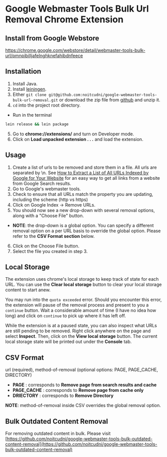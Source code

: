 # Google Webmaster Tools Bulk Url Removal Chrome Extension
## Install from Google Webstore
https://chrome.google.com/webstore/detail/webmaster-tools-bulk-url/pmnpibilljafelnghknefahibdnfeece

## Installation
1. Install Java.
2. Install [leiningen](http://leiningen.org).
3. Either `git clone git@github.com:noitcudni/google-webmaster-tools-bulk-url-removal.git` or download the zip file from [github](https://github.com/noitcudni/google-webmaster-tools-bulk-url-removal/archive/master.zip) and unzip it.
4. `cd` into the project root directory.
  * Run in the terminal
  ```bash
  lein release && lein package
  ```
5. Go to **chrome://extensions/** and turn on Developer mode.
6. Click on **Load unpacked extension . . .** and load the extension.

## Usage
1. Create a list of urls to be removed and store them in a file. All urls are separated by \n. See [How to Extract a List of All URLs Indexed by Google for Your Website](https://cognitiveseo.com/blog/5714/69-amazing-seo-bookmarklets-to-supercharge-your-internet-marketing/#1-2) for an easy way to get all links from a website from Google Search results.
2. Go to Google's webmaster tools.
3. Check to ensure that all URLs match the property you are updating, including the scheme (http vs https)
4. Click on Google Index -> Remove URLs.
5. You should now see a new drop-down with several removal options, along with a "Choose File" button.
  * **NOTE**: the drop-down is a global option. You can specify a different removal option on a per URL basis to override the global option. Please refer to the **CSV Format section** below.
6. Click on the Choose File button.
7. Select the file you created in step 3.

## Local Storage
The extension uses chrome's local storage to keep track of state for each URL. You can use the **Clear local storage** button to clear your local storage content to start anew.

You may run into the `quota exceeded` error. Should you encounter this error, the extension will pause of the removal process and present to you a `continue` button. Wait a considerable amount of time (I have no idea how long) and click on `continue` to pick up where it has left off.

While the extension is at a paused state, you can also inspect what URLs are still pending to be removed. Right click anywhere on the page and select **Inspect**. Then, click on the **View local storage** button. The current local storage state will be printed out under the **Console** tab.

## CSV Format
url (required), method-of-removal (optional options: PAGE, PAGE_CACHE, DIRECTORY)

* **PAGE**       : corresponds to **Remove page from search results and cache**
* **PAGE_CACHE** : corresponds to **Remove page from cache only**
* **DRIECTORY**  : corresponds to **Remove Directory**

**NOTE**: method-of-removal inside CSV overrides the global removal option.

## Bulk Outdated Content Removal
For removing outdated content in bulk. Please visit [https://github.com/noitcudni/google-webmaster-tools-bulk-outdated-content-removal](https://github.com/noitcudni/google-webmaster-tools-bulk-outdated-content-removal)
